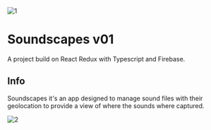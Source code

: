 
![1]("https://github.com/SergioSgz90/soundscapes-v01/blob/master/src/img/Design%202.png")
# Soundscapes v01

A project build on React Redux with Typescript and Firebase.

## Info

Soundscapes it's an app designed to manage sound files with their geolocation to provide a view of where the sounds where captured.

![2]("https://github.com/SergioSgz90/soundscapes-v01/blob/master/src/img/Design.png")

